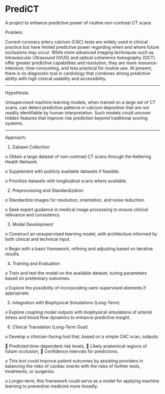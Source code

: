 # PrediCT
A project to enhance predictive power of routine non-contrast CT scans

Problem:

Current coronary artery calcium (CAC) tests are widely used in clinical practice but have limited predictive power regarding when and where future occlusions may occur. While more advanced imaging techniques such as Intravascular Ultrasound (IVUS) and optical coherence tomography (OCT) offer greater predictive capabilities and resolution, they are more resource-intensive, time-consuming, and less practical for routine use. At present, there is no diagnostic tool in cardiology that combines strong predictive ability with high clinical usability and accessibility.
________________________________________
Hypothesis:

Unsupervised machine learning models, when trained on a large set of CT scans, can detect predictive patterns in calcium deposition that are not readily identifiable by human interpretation. Such models could uncover hidden features that improve risk prediction beyond traditional scoring systems.
________________________________________
Approach:

1.	Dataset Collection

o	Obtain a large dataset of non-contrast CT scans through the Kettering Health Network.

o	Supplement with publicly available datasets if feasible.

o	Prioritize datasets with longitudinal scans where available.

2.	Preprocessing and Standardization

o	Standardize images for resolution, orientation, and noise reduction.

o	Seek expert guidance in medical image processing to ensure clinical relevance and consistency.

3.	Model Development

o	Construct an unsupervised learning model, with architecture informed by both clinical and technical input.

o	Begin with a basic framework, refining and adjusting based on iterative results.

4.	Training and Evaluation

o	Train and test the model on the available dataset, tuning parameters based on preliminary outcomes.

o	Explore the possibility of incorporating semi-supervised elements if appropriate.

5.	Integration with Biophysical Simulations (Long-Term)

o	Explore coupling model outputs with biophysical simulations of arterial stress and blood flow dynamics to enhance predictive insight.

6.	Clinical Translation (Long-Term Goal)

o	Develop a clinician-facing tool that, based on a simple CAC scan, outputs:

	Predicted time-dependent risk levels,
	Likely anatomical regions of future occlusion,
	Confidence intervals for predictions.

o	This tool could improve patient outcomes by assisting providers in balancing the risks of cardiac events with the risks of further tests, treatments, or surgeries.

o	Longer-term, this framework could serve as a model for applying machine learning to preventive medicine more broadly.
